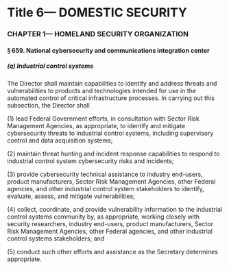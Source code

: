 
# Title 6— DOMESTIC SECURITY
### CHAPTER 1— HOMELAND SECURITY ORGANIZATION
#### § 659. National cybersecurity and communications integration center
##### (q) Industrial control systems

The Director shall maintain capabilities to identify and address threats and vulnerabilities to products and technologies intended for use in the automated control of critical infrastructure processes. In carrying out this subsection, the Director shall

(1) lead Federal Government efforts, in consultation with Sector Risk Management Agencies, as appropriate, to identify and mitigate cybersecurity threats to industrial control systems, including supervisory control and data acquisition systems;

(2) maintain threat hunting and incident response capabilities to respond to industrial control system cybersecurity risks and incidents;

(3) provide cybersecurity technical assistance to industry end-users, product manufacturers, Sector Risk Management Agencies, other Federal agencies, and other industrial control system stakeholders to identify, evaluate, assess, and mitigate vulnerabilities;

(4) collect, coordinate, and provide vulnerability information to the industrial control systems community by, as appropriate, working closely with security researchers, industry end-users, product manufacturers, Sector Risk Management Agencies, other Federal agencies, and other industrial control systems stakeholders; and

(5) conduct such other efforts and assistance as the Secretary determines appropriate.
